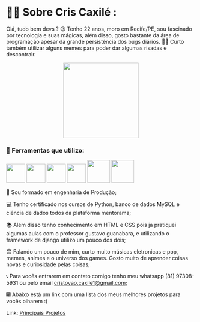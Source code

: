 # :man_technologist: Sobre Cris Caxilé :

Olá, tudo bem devs ? &#128521; Tenho 22 anos, moro em Recife/PE, sou fascinado por tecnologia e suas mágicas, além disso, gosto bastante da área de programação apesar da grande persistência dos bugs diários. &#129392;&#128514; Curto também utilizar alguns memes para poder dar algumas risadas e descontrair. 

<p align="center">
  <img height="200em" src="https://github.com/CrisCaxile/Python/assets/107740598/96667bda-b978-47de-84bb-cd98069f4ff5">
</p>


### &#128295; Ferramentas que utilizo:


<img src="https://cdn.icon-icons.com/icons2/1508/PNG/512/python_104451.png" height="50em"> <img src="https://www.ibm.com/content/dam/adobe-cms/instana/media_logo/MySQL.component.complex-narrative-xl.ts=1690899996369.png/content/adobe-cms/br/pt/products/instana/supported-technologies/mysql-monitoring/jcr:content/root/table_of_contents/body/content_section_styled/content-section-body/complex_narrative/logoimage" height="50em"> <img src="https://camo.githubusercontent.com/38827655e1ae0e1518d635ad89e8aa46b7f977c795952245c36a2d58064f1803/68747470733a2f2f63646e2e6a7364656c6976722e6e65742f67682f64657669636f6e732f64657669636f6e2f69636f6e732f6769742f6769742d6f726967696e616c2e737667" height="50em"> <img src="https://www.svgrepo.com/show/353657/django-icon.svg" height="50em"> <img src="https://camo.githubusercontent.com/7dde8da81212fbf7b9018760a7d44c9c8f7aad8f995bbfd51968165b87f913c9/68747470733a2f2f63646e2e6a7364656c6976722e6e65742f67682f64657669636f6e732f64657669636f6e2f69636f6e732f68746d6c352f68746d6c352d6f726967696e616c2d776f72646d61726b2e737667" height="60em"> <img src="https://camo.githubusercontent.com/cd402acee67bfaf3560634ed1b236cb3d330dcee7f0b5aec2ad98c435e852c7b/68747470733a2f2f63646e2e6a7364656c6976722e6e65742f67682f64657669636f6e732f64657669636f6e2f69636f6e732f637373332f637373332d6f726967696e616c2d776f72646d61726b2e737667" height="60em">
          
 &#129333; Sou formado em engenharia de Produção;

 &#128187; Tenho certificado nos cursos de Python, banco de dados MySQL e ciência de dados todos da plataforma mentorama; 

 &#128218; Além disso tenho conhecimento em HTML e CSS pois ja pratiquei algumas aulas com o professor gustavo guanabara, e utilizando o framework de django utilizo um pouco dos dois;

 &#128519; Falando um pouco de mim, curto muito músicas eletronicas e pop, memes, animes e o universo dos games. Gosto muito de aprender coisas novas e curiosidade pelas coisas;

 &#128222; Para vocês entrarem em contato comigo tenho meu whatsapp (81) 97308-5931 ou pelo email cristovao.caxile1@gmail.com;
 
 &#127878; Abaixo está um link com uma lista dos meus melhores projetos para vocês olharem :)

 Link: <a href="https://github.com/CrisCaxile/Principais-Projetos" target="_blank"> Principais Projetos </a>

